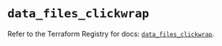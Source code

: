 # `data_files_clickwrap`

Refer to the Terraform Registry for docs: [`data_files_clickwrap`](https://registry.terraform.io/providers/files-com/files/0.1.365/docs/data-sources/clickwrap).

